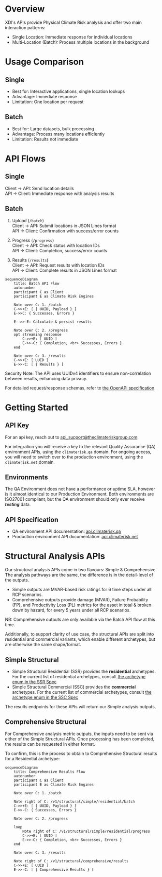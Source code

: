 # Overview

XDI's APIs provide Physical Climate Risk analysis and offer two main interaction patterns:

- Single Location: Immediate response for individual locations
- Multi-Location (Batch): Process multiple locations in the background

# Usage Comparison

## Single

- Best for: Interactive applications, single location lookups
- Advantage: Immediate response
- Limitation: One location per request

## Batch

- Best for: Large datasets, bulk processing
- Advantage: Process many locations efficiently
- Limitation: Results not immediate

# API Flows

## Single

Client -> API: Send location details  
API -> Client: Immediate response with analysis results

## Batch

1. Upload (`/batch`)  
	Client -> API: Submit locations in JSON Lines format  
	API -> Client: Confirmation with success/error counts

2. Progress (`/progress`)  
	Client -> API: Check status with location IDs  
	API -> Client: Completion, success/error counts

3. Results (`/results`)  
	Client -> API: Request results with location IDs  
	API -> Client: Complete results in JSON Lines format

```mermaid
sequenceDiagram
	title: Batch API Flow
	autonumber
	participant C as Client
	participant E as Climate Risk Engines

	Note over C: 1. /batch
	C->>+E: [ { UUID, Payload } ]
	E->>C: { Successes, Errors }

	E-->>-E: Calculate & persist results

	Note over C: 2. /progress
	opt streaming response
		C->>+E: [ UUID ]
		E->>-C: { Completion, <br> Successes, Errors }
	end

	Note over C: 3. /results
	C->>+E: [ UUID ]
	E->>-C: [ { Results } ]
```


Security Note: The API uses UUIDv4 identifiers to ensure non-correlation between results, enhancing data privacy.

For detailed request/response schemas, refer to [the OpenAPI specification](https://api.climaterisk.net/).

# Getting Started
## API Key
For an api key, reach out to api_support@theclimateriskgroup.com

For integration you will receive a key to the relevant Quality Assurance (QA) environment APIs, using the `climaterisk.qa` domain. For ongoing access, you will need to switch over to the production environment, using the `climaterisk.net` domain.

## Environments
The QA Environment does not have a performance or uptime SLA, however is it almost identical to our Production Environment. Both environments are ISO27001 compliant, but the QA environment should only ever receive ***testing*** data.


## API Specification
- QA environment API documentation: [api.climaterisk.qa](https://api.climaterisk.qa/)
- Production environment API documentation: [api.climaterisk.net](https://api.climaterisk.net/)

# Structural Analysis APIs

Our structural analysis APIs come in two flavours: Simple & Comprehensive. The analysis pathways are the same, the difference is in the detail-level of the outputs.
- Simple outputs are MVAR-based risk ratings for 6 time steps under all RCP scenarios.
- Comprehensive outputs provide damage (MVAR), Failure Probability (FP), and Productivity Loss (PL) metrics for the asset in total & broken down by hazard, for every 5 years under all RCP scenarios.

NB: Comprehensive outputs are only available via the Batch API flow at this time.

Additionally, to support clarity of use case, the structural APIs are split into residential and commercial variants, which enable different archetypes, but are otherwise the same shape/format.

## Simple Structural

- Simple Structural Residential (SSR) provides the **residential** archetypes. For the current list of residential archetypes, consult [the archetype enum in the SSR Spec](https://api.climaterisk.qa/index.html#operation/apis_simple_residential)
- Simple Structural Commercial (SSC) provides the **commercial** archetypes. For the current list of commercial archetypes, consult [the archetype enum in the SSC Spec](https://api.climaterisk.qa/index.html#operation/apis_simple_commercial)

The results endpoints for these APIs will return our Simple analysis outputs.

## Comprehensive Structural

For Comprehensive analysis metric outputs, the inputs need to be sent via either of the Simple Structural APIs. Once processing has been completed, the results can be requested in either format.

To confirm, this is the process to obtain to Comprehensive Structural results for a Residential archetype:
```mermaid
sequenceDiagram
	title: Comprehensive Results Flow
	autonumber
	participant C as Client
	participant E as Climate Risk Engines

	Note over C: 1. /batch

	Note right of C: /v1/structural/simple/residential/batch
	C->>+E: [ { UUID, Payload } ]
	E->>-C: { Successes, Errors }

	Note over C: 2. /progress

	loop
		Note right of C: /v1/structural/simple/residential/progress
		C->>+E: [ UUID ]
		E->>-C: { Completion, <br> Successes, Errors }
	end

	Note over C: 3. /results

	Note right of C: /v1/structural/comprehensive/results
	C->>+E: [ UUID ]
	E->>-C: [ { Comprehensive Results } ]
```

